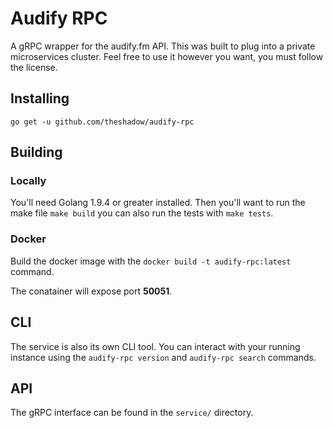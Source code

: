 # Audify RPC

A gRPC wrapper for the audify.fm API. This was built to plug into a private microservices cluster. Feel free to use it however you want, you must follow the license.

## Installing 

`go get -u github.com/theshadow/audify-rpc`

## Building

### Locally

You'll need Golang 1.9.4 or greater installed. Then you'll want to run the make file `make build` you can also run the tests with `make tests`.

### Docker

Build the docker image with the `docker build -t audify-rpc:latest` command.

The conatainer will expose port **50051**.

## CLI

The service is also its own CLI tool. You can interact with your running instance using the `audify-rpc version` and `audify-rpc search` commands. 

## API

The gRPC interface can be found in the `service/` directory.